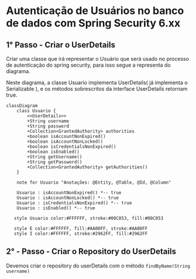 # Autenticação de Usuários no banco de dados com Spring Security 6.xx

## 1° Passo - Criar o UserDetails

Criar uma classe que irá representar o Usuário que será usado no processo de autenticação do spring security, para isso segue a representa do diagrama.

Neste diagrama, a classe Usuario implementa UserDetails( já implementa o Serializable ), e os métodos sobrescritos da interface UserDetails retornam true.

```mermaid
classDiagram
    class Usuario {
        <<UserDetails>>
        +String username
        +String password
        +Collection<GrantedAuthority> authorities
        +boolean isAccountNonExpired()
        +boolean isAccountNonLocked()
        +boolean isCredentialsNonExpired()
        +boolean isEnabled()
        +String getUsername()
        +String getPassword()
        +Collection<GrantedAuthority> getAuthorities()
    }
    
    note for Usuario "Anotações: @Entity, @Table, @Id, @Column"

    Usuario : isAccountNonExpired() *-- true
    Usuario : isAccountNonLocked() *-- true
    Usuario : isCredentialsNonExpired() *-- true
    Usuario : isEnabled() *-- true

   style Usuario color:#FFFFFF, stroke:#00C853, fill:#00C853

   style E color:#FFFFFF, fill:#AA00FF, stroke:#AA00FF
   style I color:#FFFFFF, stroke:#2962FF, fill:#2962FF
```

## 2° - Passo - Criar o Repository do UserDetails

Devemos criar o repository do userDetails com o método
`findByName(String username)`


